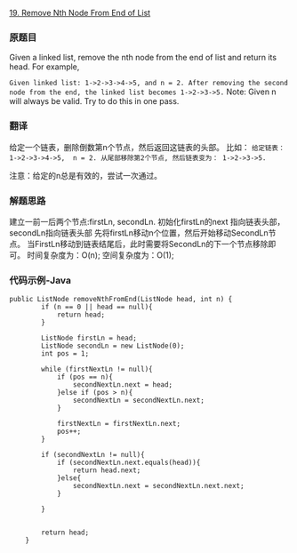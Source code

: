 [19. Remove Nth Node From End of List](https://leetcode.com/problems/remove-nth-node-from-end-of-list/)

### 原题目

Given a linked list, remove the nth node from the end of list and return its head.
For example,

   `Given linked list: 1->2->3->4->5, and n = 2.
   After removing the second node from the end, the linked list becomes 1->2->3->5.`
Note:
Given n will always be valid.
Try to do this in one pass.

### 翻译

给定一个链表，删除倒数第n个节点，然后返回这链表的头部。
比如：
 `给定链表： 1->2->3->4->5,  n = 2.
  从尾部移除第2个节点, 然后链表变为： 1->2->3->5.`
  
  注意：给定的n总是有效的，尝试一次通过。

### 解题思路

建立一前一后两个节点:firstLn, secondLn.
初始化firstLn的next 指向链表头部，secondLn指向链表头部
先将firstLn移动n个位置，然后开始移动SecondLn节点。
当FirstLn移动到链表结尾后，此时需要将SecondLn的下一个节点移除即可。
时间复杂度为：O(n);
空间复杂度为：O(1);



### 代码示例-Java

```
public ListNode removeNthFromEnd(ListNode head, int n) {
        if (n == 0 || head == null){
            return head;
        }

        ListNode firstLn = head;
        ListNode secondLn = new ListNode(0);
        int pos = 1;

        while (firstNextLn != null){
            if (pos == n){
                secondNextLn.next = head;
            }else if (pos > n){
                secondNextLn = secondNextLn.next;
            }

            firstNextLn = firstNextLn.next;
            pos++;
        }

        if (secondNextLn != null){
            if (secondNextLn.next.equals(head)){
                return head.next;
            }else{
                secondNextLn.next = secondNextLn.next.next;
            }

        }


        return head;
    }
```




